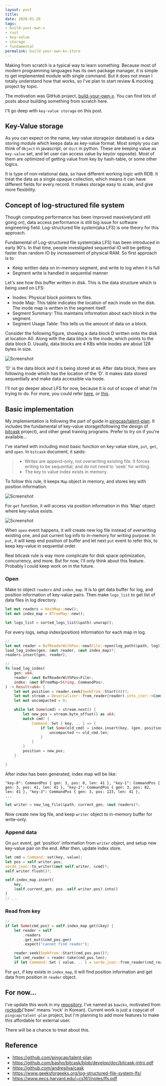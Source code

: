 ```yaml
---
layout: post
title:  
date: 2020-01-26
tags:
- build-your-own-x
- rust
- key-value
- storage
- fundamental
permalink: build-your-own-kv-store
---
```


Making from scratch is a typical way to learn something. Because most of modern programming languages has its own package manager, it is simple to get implemented module with single command. But it does not mean I totally understand how that works, so I've plan to start review & mocking project by topic.

The motivation was GitHub project, [build-your-own-x](https://github.com/danistefanovic/build-your-own-x). You can find lots of posts about building something from scratch here.

I'll go deep with `key-value storage` on this post.


## Key-Value storage
As you can expect on the name, key-value storage(or database) is a data storing module which keeps data as key-value format. Most simply you can think of `Object` in javascript, or `dict` in python. These are keeping value as `key-value` set, and let user can access value by key(or opposite). Most of them are optimized of getting value from key by hash-table, or some other logics.

It is type of non-relational data, so have different working logic with RDB. It treat the data as a single opaque collection, which means it can have different fields for every record. It makes storage easy to scale, and give more flexibility.


## Concept of log-structured file system
Though computing performance has been improved massively(and still going on), data access performance is still big issue for software engineering field. Log-structured file system(aka LFS) is one theory for this approach.

Fundamental of Log-structured file system(aka LFS) has been introduced in early 90's. In that time, people investigated sequential IO will be getting faster than random IO by increasement of physical RAM. So first approach is to 

- Keep written data on in-memory segment, and write to log when it is full
- Segment write is handled in sequential manner

Let's see how this buffer written in disk. This is the data structure which is being used on LFS:

- Inodes: Physical block pointers to files.
- Inode Map: This table indicates the location of each inode on the disk. The inode map is written in the segment itself.
- Segment Summary: This maintains information about each block in the segment.
- Segment Usage Table: This tells us the amount of data on a block.

Consider the following figure, showing a data block D written onto the disk at location A0. Along with the data block is the inode, which points to the data block D. Usually, data blocks are 4 KBs while inodes are about 128 bytes in size.

![Screenshot](/assets/post_img/build-your-own-kv-store/lfs_write.png)

'D' is the data block and it is being stored at `A0`. After data block, there are following inode which has the location of the 'D'. It makes data stored sequentially and make data accessible via inode. 

I'll not go deeper about LFS for now, because it is out of scope of what I'm trying to do. For more, you could refer [here](https://www.geeksforgeeks.org/log-structured-file-system-lfs/), or [this](https://www.eecs.harvard.edu/~cs161/notes/lfs.pdf).


## Basic implementation
My implementation is following the part of guide in [pingcap/talent-plan](https://github.com/pingcap/talent-plan). It includes the fundamental of key-value storage(following the design of [bitcask](https://github.com/basho/bitcask/blob/develop/doc/bitcask-intro.pdf) project), and other great training programs. Prefer to try on if you're available...

I've started with including most basic function on key-value store, `put`, `get`, and `open`. In `bitcask` document, it saids:

> - Writes are append-only, not overwriting existing file. It forces writing to be sequential, and do not need to 'seek' for writing.
> - The key to value index exists in memory.

To follow this rule, it keeps `Map` object in memory, and stores key with position information.

![Screenshot](/assets/post_img/build-your-own-kv-store/lfs_addr.png)

For `get` function, it will access via position information in this 'Map' object where key-value exists.

![Screenshot](/assets/post_img/build-your-own-kv-store/lfs_storage.png)

When `open` event happens, it will create new log file instead of overwriting existing one, and put current log info to in-memory for writing purpose. In `put`, it will keep end position of buffer and let next `put` event to refer this, to keep key-value in sequential order.

Real bitcask rule is way more complicate for disk space optimization, concurrency, and more. But for now, I'll only think about this feature. Probably I could keep work on in the future.


### Open
Make to object `readers` and `index_map`. It is to get data buffer for log, and position information of key-value pairs. Then make `logs_list` to get list of data files in log directory.

```rust
let mut readers = HashMap::new();
let mut index_map = BTreeMap::new();

let logs_list = sorted_logs_list(&path).unwrap();
```

For every logs, setup index(position) information for each map in log.

```rust
// ...
let mut reader = BufReaderWithPos::new(File::open(log_path(&path, log))?)?;
load_log_index(gen, &mut reader, &mut index_map)?;
readers.insert(gen, reader);

// ...
fn load_log_index(
    gen: u64,
    reader: &mut BufReaderWithPos<File>,
    index: &mut BTreeMap<String, CommandPos>,
) -> Result<u64> {
    let mut position = reader.seek(SeekFrom::Start(0))?;
    let mut stream = Deserializer::from_reader(reader).into_iter::<Command>();
    let mut uncompacted = 0;

    while let Some(cmd) = stream.next() {
        let new_pos = stream.byte_offset() as u64;
        match cmd? {
            Command::Set { key, .. } => {
                if let Some(old_cmd) = index.insert(key, (gen, position..new_pos).into()) {
                    uncompacted += old_cmd.len;
                }
            }
        }
        position = new_pos;
    }

}
```

After index has been generated, index map will be like:
```
"key-0": CommandPos { gen: 3, pos: 0, len: 41 }, "key-1": CommandPos { gen: 3, pos: 41, len: 41 }, "key-2": CommandPos { gen: 3, pos: 82, len: 41 }, "key-3": CommandPos { gen: 3, pos: 123, len: 41 },
...
```

```rust
let writer = new_log_file(&path, current_gen, &mut readers)?;
```
Now create new log file, and keep `writer` object to in-memory buffer for write-only.


### Append data
On `put` event, get 'position' information from `writer` object, and setup new key-value pair on the end. After then, update index store.

```rust
let cmd = Command::set(key, value);
let pos = self.writer.pos;
serde_json::to_writer(&mut self.writer, &cmd)?;
self.writer.flush()?;

self.index_map.insert(
    key, 
    (self.current_gen, pos..self.writer.pos).into()
)
// ...
```


### Read from key
```rust
// ...
if let Some(cmd_pos) = self.index_map.get(&key) {
    let reader = self
        .readers
        .get_mut(&cmd_pos.gen)
        .expect("cannot find reader");

    reader.seek(SeekFrom::Start(cmd_pos.pos))?;
    let cmd_reader = reader.take(cmd_pos.len);
    if let Command::Set { value, .. } = serde_json::from_reader(cmd_reader)? {
```
For `get`, if key exists in `index_map`, it will find position information and get data from position in `reader` object.


## For now...
I've update this work in my [repository](https://github.com/djKooks/bawikv). I've named as `bawikv`, motivated from [rocksdb](https://rocksdb.org)('bawi' means 'rock' in Korean). Current work is just a copycat of `pingcap/talent-plan` project, but I'm planning to add more features to make this affordable for external user. 

There will be a chance to treat about this.


## Reference
* <https://github.com/pingcap/talent-plan>
* <https://github.com/basho/bitcask/blob/develop/doc/bitcask-intro.pdf>
* <https://github.com/andresilva/cask>
* <https://www.geeksforgeeks.org/log-structured-file-system-lfs/>
* <https://www.eecs.harvard.edu/~cs161/notes/lfs.pdf>
